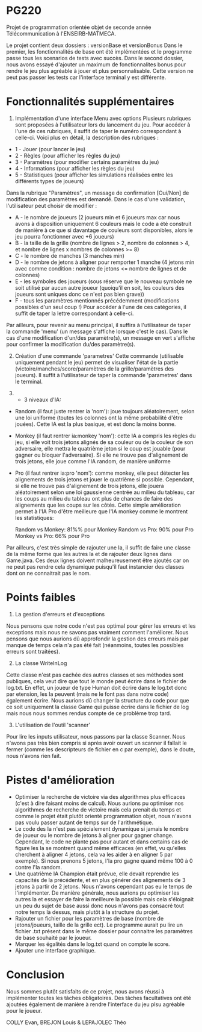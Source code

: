 # PG220

Projet de programmation orientée objet de seconde année Télécommunication à l'ENSEIRB-MATMECA.

Le projet contient deux dossiers : versionBase et versionBonus
Dans le premier, les fonctionnalités de base ont été implémentées et le programme passe tous les scenarios de tests avec succès.
Dans le second dossier, nous avons essayé d'ajouter un maximum de fonctionnalites bonus pour rendre le jeu plus agréable à jouer et plus personnalisable. Cette version ne peut pas passer les tests car l'interface terminal y est différente.


# Fonctionnalités supplémentaires

1) Implémentation d'une interface Menu avec options
Plusieurs rubriques sont proposées à l'utilisateur lors du lancement du jeu. Pour accéder à l'une de ces rubriques, il suffit de taper le numéro correspondant à celle-ci. Voici plus en détail, la description des rubriques : 
- 1 - Jouer (pour lancer le jeu)
- 2 - Règles (pour afficher les règles du jeu)
- 3 - Paramètres (pour modifier certains paramètres du jeu)
- 4 - Informations (pour afficher les règles du jeu)
- 5 - Statistiques (pour afficher les simulations réalisées entre les différents types de joueurs)

Dans la rubrique "Paramètres", un message de confirmation [Oui/Non] de modification des paramètres est demandé. Dans le cas d'une validation, l'utilisateur peut 
choisir de modifier :

- A - le nombre de joueurs (2 joueurs min et 6 joueurs max car nous avons à disposition     uniquement 6 couleurs mais le code a été construit de manière à ce que si davantage de couleurs sont disponibles, alors le jeu pourra fonctionner avec +6 joueurs)
- B - la taille de la grille (nombre de lignes > 2, nombre de colonnes > 4, et nombre de lignes x nombres de colonnes >= 8)
- C - le nombre de manches (3 manches min)
- D - le nombre de jetons à aligner pour remporter 1 manche (4 jetons min avec comme condition : nombre de jetons <= nombre de lignes et de colonnes)
- E - les symboles des joueurs (sous réserve que le nouveau symbole ne soit utilisé par aucun autre joueur (quoiqu'il en soit, les couleurs des joueurs sont uniques donc ce n'est pas bien grave))
- F - tous les paramètres mentionnés précédemment (modifications possibles d'un seul coup !)
Pour accéder à l'une de ces catégories, il suffit de taper la lettre correspondant à celle-ci.

Par ailleurs, pour revenir au menu principal, il suffira à l'utilisateur de taper la commande 'menu' (un message s'affiche lorsque c'est le cas).
Dans le cas d'une modification d'un/des paramètre(s), un message en vert s'affiche pour confirmer la modification du/des paramètre(s).

2) Création d'une commande 'parametres'
Cette commande (utilisable uniquement pendant le jeu) permet de visualiser l'état de la partie (victoire/manches/score/paramètres de la grille/paramètres des joueurs). Il suffit à l'utilisateur de taper la commande 'parametres' dans le terminal. 

3) - 3 niveaux d'IA:
- Random (il faut juste rentrer ia 'nom'): joue toujours aléatoirement, selon une loi uniforme (toutes les colonnes ont la même probabilité d'être jouées). Cette IA est la plus basique, et est donc la moins bonne.
- Monkey (il faut rentrer ia:monkey 'nom'): cette IA a compris les règles du jeu, si elle voit trois jetons alignés de sa couleur ou de la couleur de son adversaire, elle mettra le quatrième jeton si le coup est jouable (pour gagner ou bloquer l'adversaire). Si elle ne trouve pas d'alignement de trois jetons, elle joue comme l'IA random, de manière uniforme
- Pro (il faut rentrer ia:pro 'nom'): comme monkey, elle peut détecter les alignements de trois jetons et jouer le quatrième si possible. Cependant, si elle ne trouve pas d'alignement de trois jetons, elle jouera aléatoirement selon une loi gaussienne centrée au milieu du tableau, car les coups au milieu du tableau ont plus de chances de faire des alignements que les coups sur les côtés. Cette simple amélioration permet à l'IA Pro d'être meilleure que l'IA monkey comme le montrent les statistiques:

  Random vs Monkey: 81%% pour Monkey
  Random vs Pro:    90% pour Pro
  Monkey vs Pro:    66% pour Pro
  
 Par ailleurs, c'est très simple de rajouter une Ia, il suffit de faire une classe de la même forme que les autres Ia et de rajouter deux lignes dans Game.java. Ces deux lignes doivent malheureusement être ajoutés car on ne peut pas rendre cela dynamique puisqu'il faut instancier des classes dont on ne connaitrait pas le nom.
 
 
# Points faibles

1) La gestion d'erreurs et d'exceptions

Nous pensons que notre code n'est pas optimal pour gérer les erreurs et les exceptions mais nous ne savons pas vraiment comment l'améliorer. Nous pensons que nous aurions dû approfondir la gestion des erreurs mais par manque de temps cela n'a pas été fait (néanmoins, toutes les possibles erreurs sont traitées).

2) La classe WriteInLog

Cette classe n'est pas cachée des autres classes et ses méthodes sont publiques, cela veut dire que tout le monde peut écrire dans le fichier de log.txt. En effet, un joueur de type Human doit écrire dans le log.txt donc par etension, les Ia peuvent (mais ne le font pas dans notre code) également écrire. Nous aurions dû changer la structure du code pour que ce soit uniquement la classe Game qui puisse écrire dans le fichier de log mais nous nous sommes rendus compte de ce problème trop tard.

3) L'utilisation de l'outil 'scanner'

Pour lire les inputs utilisateur, nous passons par la classe Scanner. Nous n'avons pas très bien compris si après avoir ouvert un scanner il fallait le fermer (comme les descripteurs de fichier en c par exemple), dans le doute, nous n'avons rien fait.


# Pistes d'amélioration

- Optimiser la recherche de victoire via des algorithmes plus efficaces (c'est à dire faisant moins de calcul). Nous aurions pu optimiser nos algorithmes de recherche de victoire mais cela prenait du temps et comme le projet était plutôt orienté programmation objet, nous n'avons pas voulu passer autant de temps sur de l'arithmétique.
- Le code des Ia n'est pas spécialement dynamique si jamais le nombre de joueur ou le nombre de jetons à aligner pour gagner change. Cependant, le code ne plante pas pour autant et dans certains cas de figure les Ia se montrent quand même efficaces (en effet, vu qu'elles cherchent à aligner 4 jetons, cela va les aider à en aligner 5 par exemple). Si nous prenons 5 jetons, l'Ia pro gagne quand même 100 à 0 contre l'Ia random.
- Une quatrième IA Champion était prévue, elle devait reprendre les capacités de la précédente, et en plus générer des alignements de 3 jetons à partir de 2 jetons. Nous n'avons cependant pas eu le temps de l'implémenter. De manière générale, nous aurions pu optimiser les autres Ia et essayer de faire la meilleure Ia possible mais cela s'éloignait un peu du sujet de base aussi donc nous n'avons pas consacré tout notre temps là dessus, mais plutôt à la structure du projet.
- Rajouter un fichier pour les paramètres de base (nombre de jetons/joueurs, taille de la grille ect). Le programme aurait pu lire un fichier .txt présent dans le même dossier pour connaitre les paramètres de base souhaité par le joueur.
- Marquer les égalités dans le log.txt quand on compte le score.
- Ajouter une interface graphique.


# Conclusion
Nous sommes plutôt satisfaits de ce projet, nous avons réussi à implémenter toutes les tâches obligatoires. Des tâches facultatives ont été ajoutées également de manière à rendre l'interface du jeu plsu agréable pour le joueur.


COLLY Evan, BREJON Louis & LEPAJOLEC Théo
